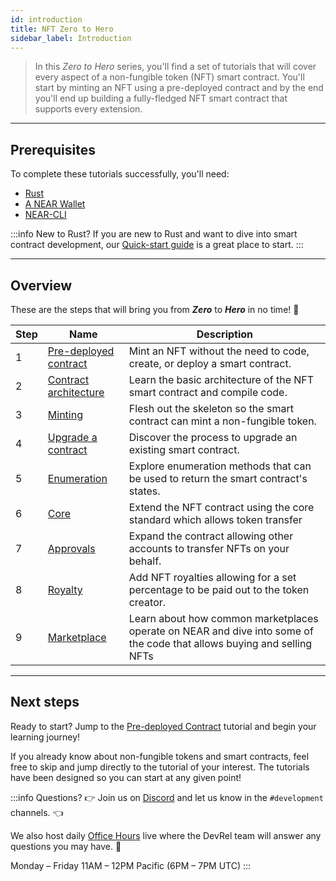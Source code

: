 ```yaml
---
id: introduction
title: NFT Zero to Hero
sidebar_label: Introduction
---
```


> In this _Zero to Hero_ series, you'll find a set of tutorials that will cover every aspect of a non-fungible token (NFT) smart contract.
> You'll start by minting an NFT using a pre-deployed contract and by the end you'll end up building a fully-fledged NFT smart contract that supports every extension.

---

## Prerequisites

To complete these tutorials successfully, you'll need:

- [Rust](/docs/develop/contracts/rust/intro#installing-the-rust-toolchain)
- [A NEAR Wallet](/docs/develop/basics/create-account)
- [NEAR-CLI](/docs/tools/near-cli#setup)

:::info New to Rust?
If you are new to Rust and want to dive into smart contract development, our [Quick-start guide](/docs/develop/contracts/rust/intro) is a great place to start.
:::

---

## Overview

These are the steps that will bring you from **_Zero_** to **_Hero_** in no time! 💪

| Step | Name                                                                         | Description                                                                          |
| ---- | ---------------------------------------------------------------------------- | ------------------------------------------------------------------------------------ |
| 1    | [Pre-deployed contract](/tutorials/nfts/predeployed-contract) | Mint an NFT without the need to code, create, or deploy a smart contract.            |
| 2    | [Contract architecture](/tutorials/nfts/skeleton)             | Learn the basic architecture of the NFT smart contract and compile code.             |
| 3    | [Minting](/tutorials/nfts/minting)                            | Flesh out the skeleton so the smart contract can mint a non-fungible token.          |
| 4    | [Upgrade a contract](/tutorials/nfts/upgrade-contract)        | Discover the process to upgrade an existing smart contract.                          |
| 5    | [Enumeration](/tutorials/nfts/enumeration)                    | Explore enumeration methods that can be used to return the smart contract's states.  |
| 6    | [Core](/tutorials/nfts/core)                                  | Extend the NFT contract using the core standard which allows token transfer          |
| 7    | [Approvals](/tutorials/nfts/approvals)                        | Expand the contract allowing other accounts to transfer NFTs on your behalf.         |
| 8    | [Royalty](/tutorials/nfts/royalty)                            | Add NFT royalties allowing for a set percentage to be paid out to the token creator. |
| 9    | [Marketplace](/tutorials/nfts/marketplace)                            | Learn about how common marketplaces operate on NEAR and dive into some of the code that allows buying and selling NFTs |

<!--
1. [Events](/tutorials/nfts/events): in this tutorial you'll explore the events extension, allowing the contract to react on certain events.
1. [Marketplace](/tutorials/nfts/marketplace): in the last tutorial you'll be exploring some key aspects of the marketplace contract.
-->

---

## Next steps

Ready to start? Jump to the [Pre-deployed Contract](/tutorials/nfts/predeployed-contract) tutorial and begin your learning journey!

If you already know about non-fungible tokens and smart contracts, feel free to skip and jump directly to the tutorial of your interest. The tutorials have been designed so you can start at any given point!

:::info Questions?
👉  Join us on [Discord](https://near.chat/) and let us know in the `#development` channels. 👈

We also host daily [Office Hours](https://near.org/office-hours/) live where the DevRel team will answer any questions you may have. 🤔

Monday – Friday 11AM – 12PM Pacific (6PM – 7PM UTC)
:::
